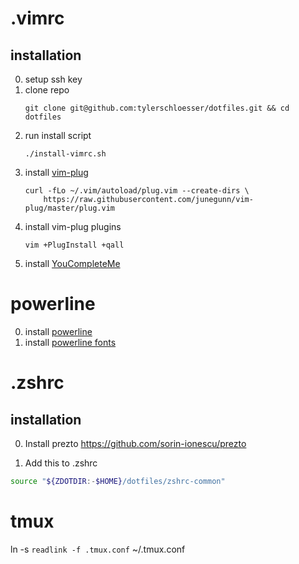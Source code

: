 # .vimrc

## installation
0. setup ssh key
1. clone repo
    ```
    git clone git@github.com:tylerschloesser/dotfiles.git && cd dotfiles
    ```
2. run install script
    ```
    ./install-vimrc.sh
    ```
3. install [vim-plug](https://github.com/junegunn/vim-plug)
    ```
    curl -fLo ~/.vim/autoload/plug.vim --create-dirs \
        https://raw.githubusercontent.com/junegunn/vim-plug/master/plug.vim
    ```
4. install vim-plug plugins
    ```
    vim +PlugInstall +qall
    ```
5. install [YouCompleteMe](https://github.com/Valloric/YouCompleteMe#installation)

# powerline

0. install [powerline](https://github.com/powerline/powerline)
0. install [powerline fonts](https://github.com/powerline/fonts)


# .zshrc

## installation

0. Install prezto https://github.com/sorin-ionescu/prezto

0. Add this to .zshrc

```sh
source "${ZDOTDIR:-$HOME}/dotfiles/zshrc-common"
```

# tmux

ln -s `readlink -f .tmux.conf` ~/.tmux.conf
